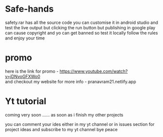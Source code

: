 # Safe-hands


safety.rar has all the source code you can customise it in android studio and test the live output but clicking the run button but publishing in google play can cause 
copyright and yo can get banned so test it locally follow the rules and enjoy your time 


# promo 

 here is the link for promo - https://www.youtube.com/watch?v=jDNvoGFXWo0<br>
 and checkout my website for more info - pranavram21.netlify.app

# Yt tutorial 

coming very soon ...... as soon as i finish my other projects 

you can comment your ides either in my yt channel or in issues section for project ideas and subscribe to my yt channel bye peace 
